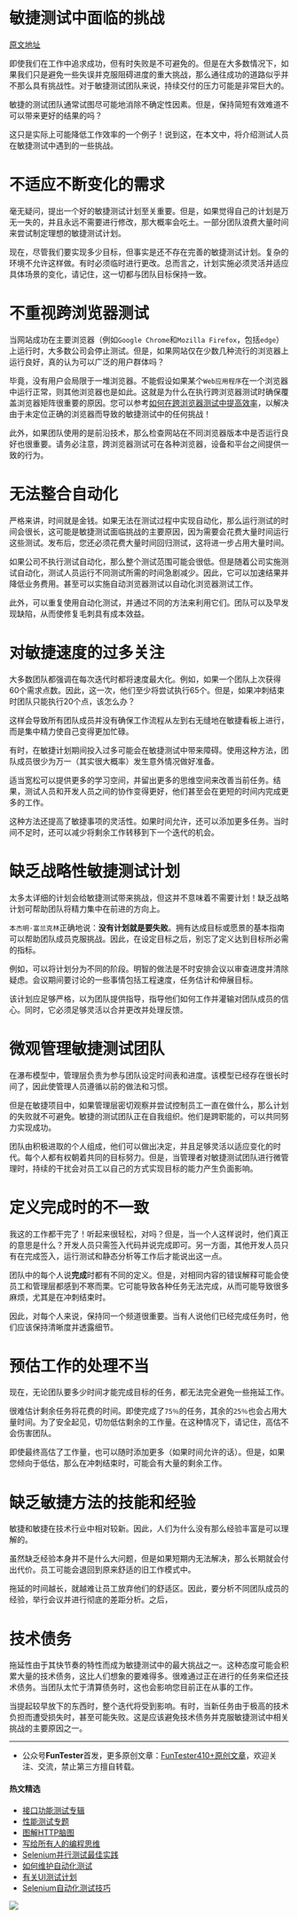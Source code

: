 # 敏捷测试中面临的挑战

[原文地址](https://www.javacodegeeks.com/2020/05/top-13-challenges-faced-in-agile-testing-by-every-tester.html)


即使我们在工作中追求成功，但有时失败是不可避免的。但是在大多数情况下，如果我们只是避免一些失误并克服阻碍进度的重大挑战，那么通往成功的道路似乎并不那么具有挑战性。对于敏捷测试团队来说，持续交付的压力可能是非常巨大的。

敏捷的测试团队通常试图尽可能地消除不确定性因素。但是，保持简短有效难道不可以带来更好的结果的吗？

这只是实际上可能降低工作效率的一个例子！说到这，在本文中，将介绍测试人员在敏捷测试中遇到的一些挑战。

# 不适应不断变化的需求

毫无疑问，提出一个好的敏捷测试计划至关重要。但是，如果觉得自己的计划是万无一失的，并且永远不需要进行修改，那大概率会吃土。一部分团队浪费大量时间来尝试制定理想的敏捷测试计划。

现在，尽管我们要实现多少目标，但事实是还不存在完善的敏捷测试计划。复杂的环境不允许这样做。有时必须临时进行更改。总而言之，计划实施必须灵活并适应具体场景的变化，请记住，这一切都与团队目标保持一致。

# 不重视跨浏览器测试

当网站成功在主要浏览器（例如`Google Chrome`和`Mozilla Firefox`，包括`edge`）上运行时，大多数公司会停止测试。但是，如果网站仅在少数几种流行的浏览器上运行良好，真的认为可以广泛的用户群体吗？

毕竟，没有用户会局限于一堆浏览器。不能假设如果某个`Web应用程序`在一个浏览器中运行正常，则其他浏览器也是如此。这就是为什么在执行跨浏览器测试时确保覆盖浏览器矩阵很重要的原因。您可以参考[如何在跨浏览器测试中提高效率](https://mp.weixin.qq.com/s/MB_Wv7yQ6i9BztAZtL4grA)，以解决由于未定位正确的浏览器而导致的敏捷测试中的任何挑战！

此外，如果团队使用的是前沿技术，那么检查网站在不同浏览器版本中是否运行良好也很重要。请务必注意，跨浏览器测试可在各种浏览器，设备和平台之间提供一致的行为。

# 无法整合自动化

严格来讲，时间就是金钱。如果无法在测试过程中实现自动化，那么运行测试的时间会很长，这可能是敏捷测试面临挑战的主要原因，因为需要会花费大量时间运行这些测试。发布后，您还必须花费大量时间回归测试，这将进一步占用大量时间。

如果公司不执行测试自动化，那么整个测试范围可能会很低。但是随着公司实施测试自动化，测试人员运行不同测试所需的时间急剧减少。因此，它可以加速结果并降低业务费用。甚至可以实施自动浏览器测试以自动化浏览器测试工作。

此外，可以重复使用自动化测试，并通过不同的方法来利用它们。团队可以及早发现缺陷，从而使修复毛刺具有成本效益。

# 对敏捷速度的过多关注

大多数团队都强调在每次迭代时都将速度最大化。例如，如果一个团队上次获得60个需求点数。因此，这一次，他们至少将尝试执行65个。但是，如果冲刺结束时团队只能执行20个点，该怎么办？

这样会导致所有团队成员并没有确保工作流程从左到右无缝地在敏捷看板上进行，而是集中精力使自己变得更加忙碌。

有时，在敏捷计划期间投入过多可能会在敏捷测试中带来障碍。使用这种方法，团队成员很少为万一（其实很大概率）发生意外情况做好准备。

适当宽松可以提供更多的学习空间，并留出更多的思维空间来改善当前任务。结果，测试人员和开发人员之间的协作变得更好，他们甚至会在更短的时间内完成更多的工作。

这种方法还提高了敏捷事项的灵活性。如果时间允许，还可以添加更多任务。当时间不足时，还可以减少将剩余工作转移到下一个迭代的机会。

# 缺乏战略性敏捷测试计划

太多太详细的计划会给敏捷测试带来挑战，但这并不意味着不需要计划！缺乏战略计划可帮助团队将精力集中在前进的方向上。

`本杰明·富兰克林`正确地说：**没有计划就是要失败**。拥有达成目标或愿景的基本指南可以帮助团队成员克服挑战。因此，在设定目标之后，别忘了定义达到目标所必需的指标。

例如，可以将计划分为不同的阶段。明智的做法是不时安排会议以审查进度并清除疑虑。会议期间要讨论的一些事情包括工程速度，任务估计和伸展目标。

该计划应足够严格，以为团队提供指导，指导他们如何工作并灌输对团队成员的信心。同时，它必须足够灵活以合并更改并处理反馈。

# 微观管理敏捷测试团队

在瀑布模型中，管理层负责为参与团队设定时间表和进度。该模型已经存在很长时间了，因此使管理人员遵循以前的做法和习惯。

但是在敏捷项目中，如果管理层密切观察并尝试控制员工一直在做什么，那么计划的失败就不可避免。敏捷的测试团队正在自我组织。他们是跨职能的，可以共同努力实现成功。

团队由积极进取的个人组成，他们可以做出决定，并且足够灵活以适应变化的时代。每个人都有权朝着共同的目标努力。但是，当管理者对敏捷测试团队进行微管理时，持续的干扰会对员工以自己的方式实现目标的能力产生负面影响。

# 定义完成时的不一致

我这的工作都干完了！听起来很轻松，对吗？但是，当一个人这样说时，他们真正的意思是什么？开发人员只需签入代码并说完成即可。另一方面，其他开发人员只有在完成签入，运行测试和静态分析等工作后才能说出这一点。

团队中的每个人说**完成**时都有不同的定义。但是，对相同内容的错误解释可能会使员工和管理层都感到不寒而栗。它可能导致各种任务无法完成，从而可能导致很多麻烦，尤其是在冲刺结束时。

因此，对每个人来说，保持同一个频道很重要。当有人说他们已经完成任务时，他们应该保持清晰度并透露细节。

# 预估工作的处理不当

现在，无论团队要多少时间才能完成目标的任务，都无法完全避免一些拖延工作。

很难估计剩余任务将花费的时间。即使完成了`75％`的任务，其余的`25％`也会占用大量时间。为了安全起见，切勿低估剩余的工作量。在这种情况下，请记住，高估不会伤害团队。

即使最终高估了工作量，也可以随时添加更多（如果时间允许的话）。但是，如果您倾向于低估，那么在冲刺结束时，可能会有大量的剩余工作。

# 缺乏敏捷方法的技能和经验

敏捷和敏捷在技术行业中相对较新。因此，人们为什么没有那么经验丰富是可以理解的。

虽然缺乏经验本身并不是什么大问题，但是如果短期内无法解决，那么长期就会付出代价。员工可能会退回到原来舒适的旧工作模式中。

拖延的时间越长，就越难让员工放弃他们的舒适区。因此，要分析不同团队成员的经验，举行会议并进行彻底的差距分析。之后，

# 技术债务

拖延性由于其快节奏的特性而成为敏捷测试中的最大挑战之一。这种态度可能会积累大量的技术债务，这比人们想象的要难得多。很难通过正在进行的任务来偿还技术债务。当团队太忙于清算债务时，这也会影响您目前正在从事的工作。

当提起较早放下的东西时，整个迭代将受到影响。有时，当新任务由于极高的技术负担而遭受损失时，甚至可能失败。这是应该避免技术债务并克服敏捷测试中相关挑战的主要原因之一。


--- 
* 公众号**FunTester**首发，更多原创文章：[FunTester410+原创文章](https://mp.weixin.qq.com/s/s7ZmCNBYy3j-71JFbtgneg)，欢迎关注、交流，禁止第三方擅自转载。

#### 热文精选

- [接口功能测试专辑](https://mp.weixin.qq.com/mp/appmsgalbum?action=getalbum&album_id=1321895538945638401&__biz=MzU4MTE2NDEyMQ==#wechat_redirect)
- [性能测试专题](https://mp.weixin.qq.com/mp/appmsgalbum?action=getalbum&album_id=1319027448301961218&__biz=MzU4MTE2NDEyMQ==#wechat_redirect)
- [图解HTTP脑图](https://mp.weixin.qq.com/s/100Vm8FVEuXs0x6rDGTipw)
- [写给所有人的编程思维](https://mp.weixin.qq.com/s/Oj33UCnYfbUgzsBzEm2GPQ)
- [Selenium并行测试最佳实践](https://mp.weixin.qq.com/s/-RsQZaT5pH8DHPvm0L8Hjw)
- [如何维护自动化测试](https://mp.weixin.qq.com/s/4eh4AN_MiatMSkoCMtY3UA)
- [有关UI测试计划](https://mp.weixin.qq.com/s/D0fMXwJF754a7Mr5ARY5tQ)
- [Selenium自动化测试技巧](https://mp.weixin.qq.com/s/EzrpFaBSVITO2Y2UvYvw0w)

![](https://mmbiz.qpic.cn/mmbiz_png/13eN86FKXzCcsLRmf6VicSKFPfvMT8p7eg7iaBGgPxmbNxHsBcOic2rcw1TCvS1PTGC6WkRFXA7yoqr2bVlrEQqlA/640?wx_fmt=png&tp=webp&wxfrom=5&wx_lazy=1&wx_co=1)